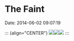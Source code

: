 The Faint
=========

Date: 2014-06-02 09:07:19

::: {align="CENTER"}
[![](http://www.jwz.org/images/photo-959-thumb.jpg)](http://www.jwz.org/images/photo-959.jpg)[![](http://www.jwz.org/images/photo-960-thumb.jpg)](http://www.jwz.org/images/photo-960.jpg)[![](http://www.jwz.org/images/photo-961-thumb.jpg)](http://www.jwz.org/images/photo-961.jpg)
:::
